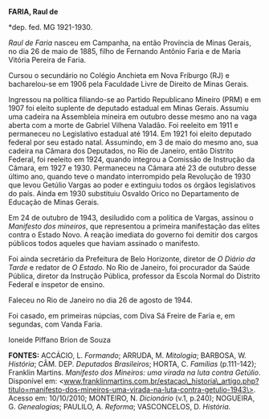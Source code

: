 **FARIA, Raul de**

\*dep. fed. MG 1921-1930.

*Raul de Faria* nasceu em Campanha, na então Província de Minas Gerais,
no dia 26 de maio de 1885, filho de Fernando Antônio Faria e de Maria
Vitória Pereira de Faria.

Cursou o secundário no Colégio Anchieta em Nova Friburgo (RJ) e
bacharelou-se em 1906 pela Faculdade Livre de Direito de Minas Gerais.

Ingressou na política filiando-se ao Partido Republicano Mineiro (PRM) e
em 1907 foi eleito suplente de deputado estadual em Minas Gerais.
Assumiu uma cadeira na Assembleia mineira em outubro desse mesmo ano na
vaga aberta com a morte de Gabriel Vilhena Valadão. Foi reeleito em 1911
e permaneceu no Legislativo estadual até 1914. Em 1921 foi eleito
deputado federal por seu estado natal. Assumindo, em 3 de maio do mesmo
ano, sua cadeira na Câmara dos Deputados, no Rio de Janeiro, então
Distrito Federal, foi reeleito em 1924, quando integrou a Comissão de
Instrução da Câmara, em 1927 e 1930. Permaneceu na Câmara até 23 de
outubro desse último ano, quando teve o mandato interrompido pela
Revolução de 1930 que levou Getúlio Vargas ao poder e extinguiu todos os
órgãos legislativos do país. Ainda em 1930 substituiu Osvaldo Orico no
Departamento de Educação de Minas Gerais.

Em 24 de outubro de 1943, desiludido com a política de Vargas, assinou o
*Manifesto dos mineiros*, que representou a primeira manifestação das
elites contra o Estado Novo. A reação imediata do governo foi demitir
dos cargos públicos todos aqueles que haviam assinado o manifesto.

Foi ainda secretário da Prefeitura de Belo Horizonte, diretor de *O
Diário da Tarde* e redator de *O Estado*. No Rio de Janeiro, foi
procurador da Saúde Pública, diretor da Instrução Pública, professor da
Escola Normal do Distrito Federal e inspetor de ensino.

Faleceu no Rio de Janeiro no dia 26 de agosto de 1944.

Foi casado, em primeiras núpcias, com Diva Sá Freire de Faria e, em
segundas, com Vanda Faria.

Ioneide Piffano Brion de Souza

**FONTES:** ACCÁCIO, L. *Formando*; ARRUDA, M. *Mitologia*; BARBOSA, W.
*História*; CÂM. DEP. *Deputados Brasileiros*; HORTA, C. *Famílias*
(p.111-142); Franklin Martins. *Manifesto dos Mineiros: uma virada na
luta contra Getúlio*. Disponível em:
\<www.franklinmartins.com.br/estacao\_historia\_artigo.php?titulo=manifesto-dos-mineiros-uma-virada-na-luta-contra-getulio-1943\>.
Acesso em: 10/10/2010; MONTEIRO, N. *Dicionário* (v.1, p.240); NOGUEIRA,
G. *Genealogias*; PAULILO, A. *Reforma*; VASCONCELOS, D. *História*.
